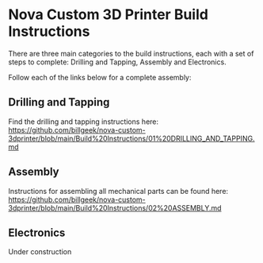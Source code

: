 # Nova Custom 3D Printer Build Instructions

There are three main categories to the build instructions, each with a set of steps to complete: Drilling and Tapping, Assembly and Electronics.

Follow each of the links below for a complete assembly:

## Drilling and Tapping

Find the drilling and tapping instructions here: https://github.com/billgeek/nova-custom-3dprinter/blob/main/Build%20Instructions/01%20DRILLING_AND_TAPPING.md

## Assembly

Instructions for assembling all mechanical parts can be found here: https://github.com/billgeek/nova-custom-3dprinter/blob/main/Build%20Instructions/02%20ASSEMBLY.md

## Electronics
Under construction
